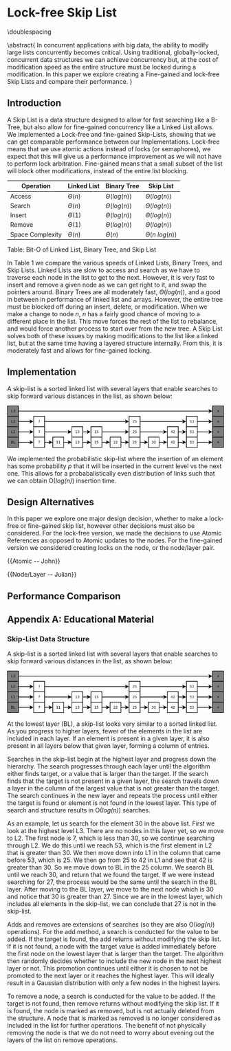 # Lock-free Skip List

\doublespacing

\abstract{
  In concurrent applications with big data, the ability to modify large lists
  concurrently becomes critical. Using traditional, globally-locked,
  concurrent data structures we can achieve concurrency but, at the cost of
  modification speed as the entire structure must be locked during a
  modification. In this paper we explore creating a Fine-gained and lock-free
  Skip Lists and compare their performance.
}

<!-- \newpage -->

## Introduction

A Skip List is a data structure designed to allow for fast searching like a
B-Tree, but also allow for fine-gained concurrency like a Linked List allows.
We implemented a Lock-free and fine-gained Skip-Lists, showing that we can get
comparable performance between our Implementations. Lock-free means that we use
atomic actions instead of locks (or semaphores), we expect that this will give
us a performance improvement as we will not have to perform lock arbitration.
Fine-gained means that a small subset of the list will block other
modifications, instead of the entire list blocking.

| Operation        | Linked List      | Binary Tree      | Skip List           |
|------------------|------------------|------------------|---------------------|
| Access           | $\Theta(n)$      | $\Theta(log(n))$ | $\Theta(log(n))$    |
| Search           | $\Theta(n)$      | $\Theta(log(n))$ | $\Theta(log(n))$    |
| Insert           | $\Theta(1)$      | $\Theta(log(n))$ | $\Theta(log(n))$    |
| Remove           | $\Theta(1)$      | $\Theta(log(n))$ | $\Theta(log(n))$    |
| Space Complexity | $\Theta(n)$      | $\Theta(n)$      | $\Theta(n\:log(n))$ |
Table: Bit-O of Linked List, Binary Tree, and Skip List

In Table 1 we compare the various speeds of Linked Lists, Binary Trees, and Skip
Lists. Linked Lists are slow to access and search as we have to traverse each
node in the list to get to the next. However, it is very fast to insert and
remove a given node as we can get right to it, and swap the pointers around.
Binary Trees are all moderately fast, $\Theta(log(n))$, and a good in between in
performance of linked list and arrays. However, the entire tree must be blocked
off during an insert, delete, or modification. When we make a change to node
$n$, $n$ has a fairly good chance of moving to a different place in the list.
This move forces the rest of the list to rebalance, and would force another
process to start over from the new tree. A Skip List solves both of these issues
by making modifications to the list like a linked list, but at the same time
having a layered structure internally. From this, it is moderately fast and
allows for fine-gained locking.

## Implementation

A skip-list is a sorted linked list with several layers that enable searches to
skip forward various distances in the list, as shown below:

![skip-list diagram](skip_list_diagram.png)

We implemented the probabilistic skip-list where the insertion of an element has
some probability _p_ that it will be inserted in the current level vs the next
one. This allows for a probabalistically even distribution of links such that we
can obtain O(_log(n)_) insertion time.

## Design Alternatives

In this paper we explore one major design decision, whether to make a lock-free
or fine-gained skip list, however other decisions must also be considered. For the
lock-free version, we made the decisions to use Atomic References as opposed to
Atomic updates to the nodes. For the fine-gained version we considered creating
locks on the node, or the node/layer pair.

{{Atomic -- John}}

{{Node/Layer -- Julian}}

## Performance Comparison

## Appendix A: Educational Material

### Skip-List Data Structure

A skip-list is a sorted linked list with several layers that enable searches to
skip forward various distances in the list, as shown below:

![skip-list diagram](skip_list_diagram.png)

At the lowest layer (BL), a skip-list looks very similar to a sorted linked list.
As you progress to higher layers, fewer of the elements in the list are included
in each layer. If an element is present in a given layer, it is also present in
all layers below that given layer, forming a column of entries.

Searches in the skip-list begin at the highest layer and progress down the
hierarchy. The search progresses through each layer until the algorithm either
finds target, or a value that is larger than the target. If the search finds
that the target is not present in a given layer, the search travels down a layer
in the column of the largest value that is not greater than the target. The
search continues in the new layer and repeats the process until either the target
is found or element is not found in the lowest layer. This type of search and
structure results in O(_log(n)_) searches.

As an example, let us search for the element 30 in the above list. First we look
at the highest level L3. There are no nodes in this layer yet, so we move to L2.
The first node is 7, which is less than 30, so we continue searching through L2.
We do this until we reach 53, which is the first element in L2 that is greater
than 30. We then move down into L1 in the column that came before 53, which is 25.
We then go from 25 to 42 in L1 and see that 42 is greater than 30. So we move down
to BL in the 25 column. We search BL until we reach 30, and return that we found
the target. If we were instead searching for 27, the process would be the same
until the search in the BL layer. After moving to the BL layer, we move to the
next node which is 30 and notice that 30 is greater than 27. Since we are in the
lowest layer, which includes all elements in the skip-list, we can conclude that
27 is not in the skip-list.

Adds and removes are extensions of searches (so they are also O(_log(n)_)
operations). For the add method, a search is conducted for the value to be added.
If the target is found, the add returns without modifying the skip list. If it is
not found, a node with the target value is added immediately before the first node
on the lowest layer that is larger than the target. The algorithm then randomly
decides whether to include the new node in the next highest layer or not. This
promotion continues until either it is chosen to not be promoted to the next layer
or it reaches the highest layer. This will ideally result in a Gaussian
distribution with only a few nodes in the highest layers.

To remove a node, a search is conducted for the value to be added. If the target
is not found, then remove returns without modifying the skip list. If it is found,
the node is marked as removed, but is not actually deleted from the structure.
A node that is marked as removed is no longer considered as included in the list
for further operations. The benefit of not physically removing the node is that we
do not need to worry about evening out the layers of the list on remove operations.
